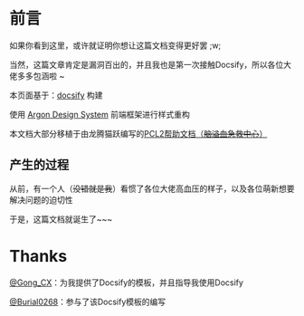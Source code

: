 # 前言
如果你看到这里，或许就证明你想让这篇文档变得更好罢 ;w;

当然，这篇文章肯定是漏洞百出的，并且我也是第一次接触Docsify，所以各位大佬多多包涵啦
~

本页面基于：[docsify](https://docsify.js.org/) 构建

使用 [Argon Design System](https://www.creative-tim.com/product/argon-design-system) 前端框架进行样式重构

本文档大部分移植于由龙腾猫跃编写的[PCL2帮助文档（~~脑溢血急救中心~~）](https://shimo.im/docs/qKPttVvXKqPD8YDC)
## 产生的过程
从前，有一个人（~~没错就是我~~）看惯了各位大佬高血压的样子，以及各位萌新想要解决问题的迫切性

于是，这篇文档就诞生了~~~

# Thanks
[@Gong_CX](https://github.com/Gongcxgithub)：为我提供了Docsify的模板，并且指导我使用Docsify

[@Burial0268](https://github.com/Burial0268)：参与了该Docsify模板的编写

